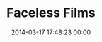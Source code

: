 ---
title: "Faceless Films"
date: 2014-03-17 17:48:23 00:00
permalink: /facelessfilmsuk
twitter: "FacelessFilmsUK"
likes: [2249]
id: 2267
gravatar: "http://www.gravatar.com/avatar/11ed1749eae55e4e58e6a4e509066283"
---
